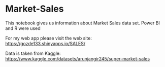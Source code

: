 # Market-Sales

This notebook gives us information about Market Sales data set. Power BI and R were used

For my web app please visit the web site:
https://gozde133.shinyapps.io/SALES/

Data is taken from Kaggle:
https://www.kaggle.com/datasets/arunjangir245/super-market-sales
